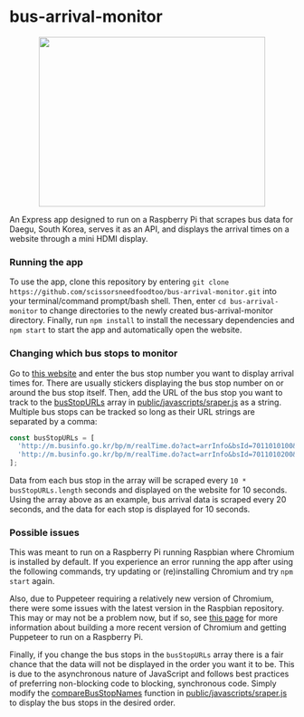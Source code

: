# bus-arrival-monitor
<div align="center">
  <img width="400" height="300" src="https://user-images.githubusercontent.com/2051070/52254999-eefb9400-2953-11e9-8063-3e929e449163.jpg">
</div>

An Express app designed to run on a Raspberry Pi that scrapes bus data for Daegu, South Korea, serves it as an API, and displays the arrival times on a website through a mini HDMI display.

### Running the app

To use the app, clone this repository by entering `git clone https://github.com/scissorsneedfoodtoo/bus-arrival-monitor.git` into your terminal/command prompt/bash shell. Then, enter `cd bus-arrival-monitor` to change directories to the newly created bus-arrival-monitor directory. Finally, run `npm install` to install the necessary dependencies and `npm start` to start the app and automatically open the website.

### Changing which bus stops to monitor
Go to [this website](http://m.businfo.go.kr/bp/m/realTime.do?act=arrInfoMain) and enter the bus stop number you want to display arrival times for. There are usually stickers displaying the bus stop number on or around the bus stop itself. Then, add the URL of the bus stop you want to track to the [busStopURLs](https://github.com/scissorsneedfoodtoo/bus-arrival-monitor/blob/ac960e006ba3a957d4e25039e191b41b950217cd/public/javascripts/scraper.js#L3) array in [public/javascripts/sraper.js](https://github.com/scissorsneedfoodtoo/bus-arrival-monitor/blob/master/public/javascripts/scraper.js) as a string. Multiple bus stops can be tracked so long as their URL strings are separated by a comma:

```js
const busStopURLs = [
  'http://m.businfo.go.kr/bp/m/realTime.do?act=arrInfo&bsId=7011010100&bsNm=%B0%E6%B4%EB%BE%C6%C6%C4%C6%AE%B0%C7%B3%CA', // kyungdaeAptCorner
  'http://m.businfo.go.kr/bp/m/realTime.do?act=arrInfo&bsId=7011010200&bsNm=%B0%E6%B4%EB%BE%C6%C6%C4%C6%AE%BE%D5' //kyungdaeAptFront
];
```

Data from each bus stop in the array will be scraped every `10 * busStopURLs.length` seconds and displayed on the website for 10 seconds. Using the array above as an example, bus arrival data is scraped every 20 seconds, and the data for each stop is displayed for 10 seconds.

### Possible issues
This was meant to run on a Raspberry Pi running Raspbian where Chromium is installed by default. If you experience an error running the app after using the following commands, try updating or (re)installing Chromium and try `npm start` again.

Also, due to Puppeteer requiring a relatively new version of Chromium, there were some issues with the latest version in the Raspbian repository. This may or may not be a problem now, but if so, see [this page](https://github.com/GoogleChrome/puppeteer/issues/550) for more information about building a more recent version of Chromium and getting Puppeteer to run on a Raspberry Pi.

Finally, if you change the bus stops in the `busStopURLs` array there is a fair chance that the data will not be displayed in the order you want it to be. This is due to the asynchronous nature of JavaScript and follows best practices of preferring non-blocking code to blocking, synchronous code. Simply modify the [compareBusStopNames](https://github.com/scissorsneedfoodtoo/bus-arrival-monitor/blob/ac960e006ba3a957d4e25039e191b41b950217cd/public/javascripts/scraper.js#L54) function in [public/javascripts/sraper.js](https://github.com/scissorsneedfoodtoo/bus-arrival-monitor/blob/master/public/javascripts/scraper.js) to display the bus stops in the desired order.
